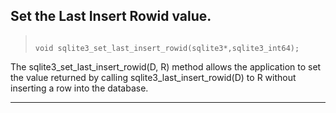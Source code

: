 ## Set the Last Insert Rowid value.




> ```
> 
> void sqlite3_set_last_insert_rowid(sqlite3*,sqlite3_int64);
> 
> ```



The sqlite3\_set\_last\_insert\_rowid(D, R) method allows the application to
set the value returned by calling sqlite3\_last\_insert\_rowid(D) to R
without inserting a row into the database.




---


